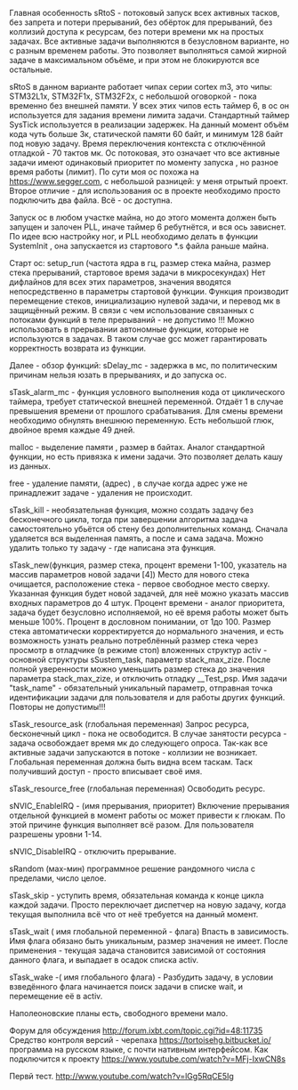 Главная особенность sRtoS - потоковый запуск всех активных тасков, без запрета и потери прерываний, без обёрток для прерываний, без коллизий доступа к ресурсам, без потери времени мк на простых задачах. Все активные задачи выполняются в безусловном варианте, но с разным временем работы. Это позволяет выполняться самой жирной задаче в максимальном объёме, и при этом не блокируются все остальные.

sRtoS в данном варианте работает чипах серии cortex m3, это чипы: STM32L1x, STM32F1x, STM32F2x, с небольшой оговоркой - пока временно без внешней памяти.
У всех этих чипов есть таймер 6, в ос он используется для задания времени лимита задачи. Стандартный таймер SysTick используется в реализации задержек.
На данный момент объём кода чуть больше 3к, статической памяти 60 байт, и минимум 128 байт под новую задачу. Время переключения контекста с отключённой отладкой - 70 тактов мк.
Ос потоковая, это означает что все активные задачи имеют одинаковый приоритет по моменту запуска , но разное время работы (лимит). По сути моя ос похожа на https://www.segger.com, с небольшой разницей: у меня отрытый проект.
Второе отличие - для использования ос в проекте необходимо просто подключить два файла.
Всё - ос доступна.

Запуск ос в любом участке майна, но до этого момента должен быть запущен и залочен PLL, иначе таймер 6 ребутнётся, и вся ось зависнет.
По идее всю настройку ног, и PLL необходимо делать в функции SystemInit , она запускается из стартового *.s файла раньше майна.

Старт ос: setup_run (частота ядра в гц, размер стека майна, размер стека прерываний, стартовое время задачи в микросекундах)
Нет дифлайнов для всех этих параметров, значения вводятся непосредственно в параметры стартовой функции.
Функция производит перемещение стеков, инициализацию нулевой задачи, и перевод мк в защищённый режим.
В связи с чем использование связанных с потоками функций в теле прерываний - не допустимо !!! Можно использовать в прерывании автономные функции,
которые не используются в задачах. В таком случае gcc может гарантировать корректность возврата из функции.

Далее - обзор функций:
sDelay_mc - задержка в мс, по политическим причинам нельзя юзать в прерываниях, и до запуска ос.

sTask_alarm_mc - функция условного выполнения кода от циклического таймера, требует статической внешней переменной.
Отдаёт 1 в случае превышения времени от прошлого срабатывания. Для смены времени необходимо обнулять внешнюю переменную.
Есть небольшой глюк, двойное время каждые 49 дней.

malloc - выделение памяти , размер в байтах. Аналог стандартной функции, но есть привязка к имени задачи. Это позволяет делать кашу из данных.

free - удаление памяти, (адрес) , в случае когда адрес уже не принадлежит задаче - удаления не происходит.

sTask_kill - необязательная функция, можно создать задачу без бесконечного цикла, тогда при завершении алгоритма задача
самостоятельно убьётся об стену без дополнительных команд. Сначала удаляется вся выделенная память, а после и сама задача.
Можно удалить только ту задачу - где написана эта функция.

sTask_new(функция, размер стека, процент времени 1-100, указатель на массив параметров новой задачи [4])
Место для нового стека очищается, расположение стека - первое свободное место сверху.
Указанная функция будет новой задачей, для неё можно указать массив входных параметров до 4 штук.
Процент времени - аналог приоритета, задача будет безусловно исполняемой, но её время работы может быть меньше 100%.
Процент в дословном понимании, от 1до 100.
Размер стека автоматически корректируется до нормального значения, и есть возможность узнать реально потреблённый размер стека через просмотр в отладчике (в режиме стоп) вложенных структур activ - основной структуры sSustem_task, параметр stack_max_zize.
После полной уверенности можно уменьшить размер стека до значения параметра stack_max_zize, и отключить отладку __Test_psp.
Имя задачи "task_name" - обязательный уникальный параметр, отправная точка идентификации задачи для пользователя и для работы других функций. Повторы не допустимы!!!


sTask_resource_ask (глобальная переменная) Запрос ресурса, бесконечный цикл - пока не освободится. В случае занятости ресурса - задача освобождает время мк до следующего опроса. Так-как все активные задачи запускаются в потоке - коллизии не возникает. Глобальная переменная должна быть видна всем таскам. Таск получивший доступ - просто вписывает своё имя.

sTask_resource_free (глобальная переменная) Освободить ресурс.

sNVIC_EnableIRQ - (имя прерывания, приоритет) Включение прерывания отдельной функцией в момент работы ос может привести к глюкам.
По этой причине функция выполняет всё разом. Для пользователя разрешены уровни 1-14.


sNVIC_DisableIRQ - отключить прерывание.

sRandom (мах-мин) программное решение рандомного числа с пределами, число целое.

sTask_skip - уступить время, обязательная команда к конце цикла каждой задачи.
Просто переключает диспетчер на новую задачу, когда текущая выполнила всё что от неё требуется на данный момент.

sTask_wait ( имя глобальной переменной - флага) Впасть в зависимость. Имя флага обязано быть уникальным, размер значения не имеет.
После применения - текущая задача становится зависимой от состояния данного флага, и выпадает в осадок списка activ.

sTask_wake -( имя глобального флага) - Разбудить задачу, в условии взведённого флага начинается поиск задачи в списке wait, и перемещение её в activ.

Наполеоновские планы есть, свободного времени мало.

Форум для обсуждения http://forum.ixbt.com/topic.cgi?id=48:11735
Средство контроля версий - черепаха https://tortoisehg.bitbucket.io/ программа на русском языке, с почти нативным интерфейсом.
Как подключится к проекту https://www.youtube.com/watch?v=MFj-IxwCN8s


Первй тест.
http://www.youtube.com/watch?v=lGg5RqCE5Ig
